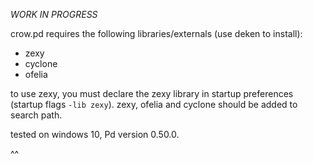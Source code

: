 *WORK IN PROGRESS*

crow.pd requires the following libraries/externals (use deken to install):

* zexy
* cyclone
* ofelia

to use zexy, you  must declare the zexy library in startup preferences (startup flags `-lib zexy`). zexy, ofelia and cyclone should be added to search path. 

tested on windows 10, Pd version 0.50.0.

^^